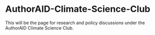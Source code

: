 # AuthorAID-Climate-Science-Club
This will be the page for research and policy discussions under the AuthorAID Climate Science Club.
